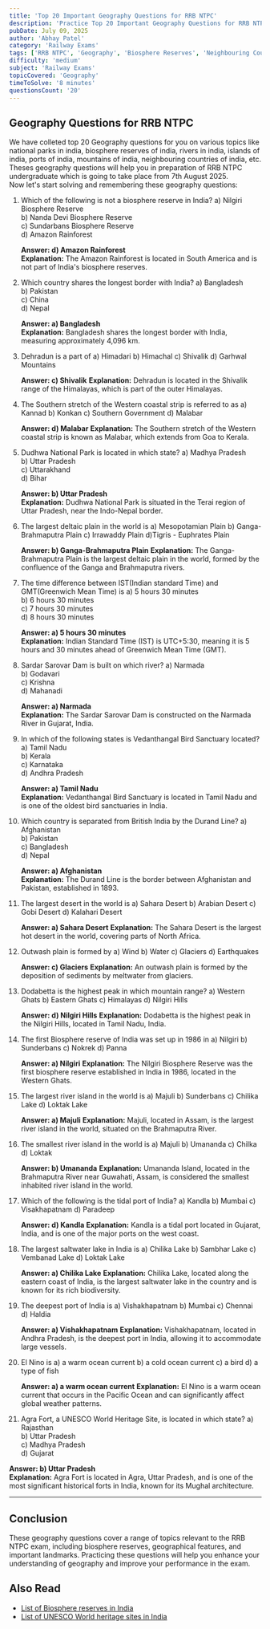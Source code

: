 ```yaml
---
title: 'Top 20 Important Geography Questions for RRB NTPC'
description: 'Practice Top 20 Important Geography Questions for RRB NTPC Exam. These questions cover concepts like biosphere reserves, neighbouring countries, and more.'
pubDate: July 09, 2025
author: 'Abhay Patel'
category: 'Railway Exams'
tags: ['RRB NTPC', 'Geography', 'Biosphere Reserves', 'Neighbouring Countries']
difficulty: 'medium'
subject: 'Railway Exams'
topicCovered: 'Geography'
timeToSolve: '8 minutes'
questionsCount: '20'
---
```

## Geography Questions for RRB NTPC
We have colleted top 20 Geography questions for you on various topics like national parks in india, biosphere reserves of india, rivers in india, islands of india, ports of india, mountains of india, neighbouring countries of india, etc. Theses geography questions will help you in preparation of RRB NTPC undergraduate which is going to take place from 7th August 2025.  
Now let's start solving and remembering these geography questions:

1. Which of the following is not a biosphere reserve in India?
   a) Nilgiri Biosphere Reserve  
   b) Nanda Devi Biosphere Reserve  
   c) Sundarbans Biosphere Reserve  
   d) Amazon Rainforest  

   **Answer: d) Amazon Rainforest**  
   **Explanation:** The Amazon Rainforest is located in South America and is not part of India's biosphere reserves.

2. Which country shares the longest border with India?
   a) Bangladesh  
   b) Pakistan  
   c) China  
   d) Nepal  

   **Answer: a) Bangladesh**  
   **Explanation:** Bangladesh shares the longest border with India, measuring approximately 4,096 km.

3. Dehradun is a part of 
    a) Himadari
    b) Himachal
    c) Shivalik
    d) Garhwal Mountains

    **Answer: c) Shivalik**
    **Explanation:** Dehradun is located in the Shivalik range of the Himalayas, which is part of the outer Himalayas.

3. The Southern stretch of the Western coastal strip is referred to as
    a) Kannad
    b) Konkan
    c) Southern Government
    d) Malabar

    **Answer: d) Malabar**
    **Explanation:** The Southern stretch of the Western coastal strip is known as Malabar, which extends from Goa to Kerala.

4. Dudhwa National Park is located in which state?
   a) Madhya Pradesh  
   b) Uttar Pradesh  
   c) Uttarakhand  
   d) Bihar  

   **Answer: b) Uttar Pradesh**  
   **Explanation:** Dudhwa National Park is situated in the Terai region of Uttar Pradesh, near the Indo-Nepal border.

5. The largest deltaic plain in the world is 
    a) Mesopotamian Plain
    b) Ganga-Brahmaputra Plain
    c) Irrawaddy Plain
    d)Tigris - Euphrates Plain

    **Answer: b) Ganga-Brahmaputra Plain**
    **Explanation:** The Ganga-Brahmaputra Plain is the largest deltaic plain in the world, formed by the confluence of the Ganga and Brahmaputra rivers.

6. The time difference between IST(Indian standard Time) and GMT(Greenwich Mean Time) is
   a) 5 hours 30 minutes  
   b) 6 hours 30 minutes  
   c) 7 hours 30 minutes  
   d) 8 hours 30 minutes  

   **Answer: a) 5 hours 30 minutes**  
   **Explanation:** Indian Standard Time (IST) is UTC+5:30, meaning it is 5 hours and 30 minutes ahead of Greenwich Mean Time (GMT).

7. Sardar Sarovar Dam is built on which river?
   a) Narmada  
   b) Godavari  
   c) Krishna  
   d) Mahanadi  

   **Answer: a) Narmada**  
   **Explanation:** The Sardar Sarovar Dam is constructed on the Narmada River in Gujarat, India.

8. In which of the following states is Vedanthangal Bird Sanctuary located?
   a) Tamil Nadu  
   b) Kerala  
   c) Karnataka  
   d) Andhra Pradesh  

   **Answer: a) Tamil Nadu**  
   **Explanation:** Vedanthangal Bird Sanctuary is located in Tamil Nadu and is one of the oldest bird sanctuaries in India.

9. Which country is separated from British India by the Durand Line?
   a) Afghanistan  
   b) Pakistan  
   c) Bangladesh  
   d) Nepal  

   **Answer: a) Afghanistan**  
   **Explanation:** The Durand Line is the border between Afghanistan and Pakistan, established in 1893.

10. The largest desert in the world is
    a) Sahara Desert
    b) Arabian Desert
    c) Gobi Desert
    d) Kalahari Desert

    **Answer: a) Sahara Desert**
    **Explanation:** The Sahara Desert is the largest hot desert in the world, covering parts of North Africa.

11. Outwash plain is formed by
    a) Wind
    b) Water
    c) Glaciers
    d) Earthquakes

    **Answer: c) Glaciers**
    **Explanation:** An outwash plain is formed by the deposition of sediments by meltwater from glaciers.

12. Dodabetta is the highest peak in which mountain range?
    a) Western Ghats
    b) Eastern Ghats
    c) Himalayas
    d) Nilgiri Hills

    **Answer: d) Nilgiri Hills**
    **Explanation:** Dodabetta is the highest peak in the Nilgiri Hills, located in Tamil Nadu, India.

13. The first Biosphere reserve of India was set up in 1986 in
    a) Nilgiri
    b) Sunderbans
    c) Nokrek
    d) Panna

    **Answer: a) Nilgiri**
    **Explanation:** The Nilgiri Biosphere Reserve was the first biosphere reserve established in India in 1986, located in the Western Ghats.

14. The largest river island in the world is
    a) Majuli
    b) Sunderbans
    c) Chilika Lake
    d) Loktak Lake

    **Answer: a) Majuli**
    **Explanation:** Majuli, located in Assam, is the largest river island in the world, situated on the Brahmaputra River.

15. The smallest river island in the world is
    a) Majuli
    b) Umananda
    c) Chilka
    d) Loktak

    **Answer: b) Umananda**
    **Explanation:** Umananda Island, located in the Brahmaputra River near Guwahati, Assam, is considered the smallest inhabited river island in the world.

16. Which of the following is the tidal port of India?
    a) Kandla
    b) Mumbai
    c) Visakhapatnam
    d) Paradeep

    **Answer: d) Kandla**
    **Explanation:** Kandla is a tidal port located in Gujarat, India, and is one of the major ports on the west coast.

17. The largest saltwater lake in India is
    a) Chilika Lake
    b) Sambhar Lake
    c) Vembanad Lake
    d) Loktak Lake

    **Answer: a) Chilika Lake**
    **Explanation:** Chilika Lake, located along the eastern coast of India, is the largest saltwater lake in the country and is known for its rich biodiversity.

18. The deepest port of India is
    a) Vishakhapatnam
    b) Mumbai
    c) Chennai
    d) Haldia

    **Answer: a) Vishakhapatnam**
    **Explanation:** Vishakhapatnam, located in Andhra Pradesh, is the deepest port in India, allowing it to accommodate large vessels.

19. El Nino is
    a) a warm ocean current
    b) a cold ocean current
    c) a bird
    d) a type of fish

    **Answer: a) a warm ocean current**
    **Explanation:** El Nino is a warm ocean current that occurs in the Pacific Ocean and can significantly affect global weather patterns.

20. Agra Fort, a UNESCO World Heritage Site, is located in which state?
   a) Rajasthan  
   b) Uttar Pradesh  
   c) Madhya Pradesh  
   d) Gujarat  

   **Answer: b) Uttar Pradesh**  
   **Explanation:** Agra Fort is located in Agra, Uttar Pradesh, and is one of the most significant historical forts in India, known for its Mughal architecture.

---

## Conclusion
These geography questions cover a range of topics relevant to the RRB NTPC exam, including biosphere reserves, geographical features, and important landmarks. Practicing these questions will help you enhance your understanding of geography and improve your performance in the exam.

## Also Read  
- [List of Biosphere reserves in India](https://eduware.vercel.app/blog/list-of-18-biosphere-reserves-of-india)
- [List of UNESCO World heritage sites in India](https://eduware.vercel.app/blog/unesco-world-heritage-sites-in-india)


